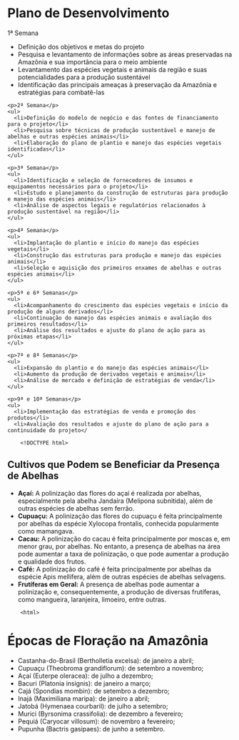 <html>
</head>
  <body>
    <h1>Plano de Desenvolvimento</h1>
    <p>1ª Semana</p>
    <ul>
      <li>Definição dos objetivos e metas do projeto</li>
      <li>Pesquisa e levantamento de informações sobre as áreas preservadas na Amazônia e sua importância para o meio ambiente</li>
      <li>Levantamento das espécies vegetais e animais da região e suas potencialidades para a produção sustentável</li>
      <li>Identificação das principais ameaças à preservação da Amazônia e estratégias para combatê-las</li>
    </ul>

    <p>2ª Semana</p>
    <ul>
      <li>Definição do modelo de negócio e das fontes de financiamento para o projeto</li>
      <li>Pesquisa sobre técnicas de produção sustentável e manejo de abelhas e outras espécies animais</li>
      <li>Elaboração do plano de plantio e manejo das espécies vegetais identificadas</li>
    </ul>

    <p>3ª Semana</p>
    <ul>
      <li>Identificação e seleção de fornecedores de insumos e equipamentos necessários para o projeto</li>
      <li>Estudo e planejamento da construção de estruturas para produção e manejo das espécies animais</li>
      <li>Análise de aspectos legais e regulatórios relacionados à produção sustentável na região</li>
    </ul>

    <p>4ª Semana</p>
    <ul>
      <li>Implantação do plantio e início do manejo das espécies vegetais</li>
      <li>Construção das estruturas para produção e manejo das espécies animais</li>
      <li>Seleção e aquisição dos primeiros enxames de abelhas e outras espécies animais</li>
    </ul>

    <p>5ª e 6ª Semanas</p>
    <ul>
      <li>Acompanhamento do crescimento das espécies vegetais e início da produção de alguns derivados</li>
      <li>Continuação do manejo das espécies animais e avaliação dos primeiros resultados</li>
      <li>Análise dos resultados e ajuste do plano de ação para as próximas etapas</li>
    </ul>

    <p>7ª e 8ª Semanas</p>
    <ul>
      <li>Expansão do plantio e do manejo das espécies animais</li>
      <li>Aumento da produção de derivados vegetais e animais</li>
      <li>Análise de mercado e definição de estratégias de venda</li>
    </ul>

    <p>9ª e 10ª Semanas</p>
    <ul>
      <li>Implementação das estratégias de venda e promoção dos produtos</li>
      <li>Avaliação dos resultados e ajuste do plano de ação para a continuidade do projeto</

        <!DOCTYPE html>
<html>
  <head>
    <title>Cultivos Beneficiados pela Presença de Abelhas</title>
  </head>
  <body>
    <h2>Cultivos que Podem se Beneficiar da Presença de Abelhas</h2>
    <ul>
      <li>
        <strong>Açaí:</strong> A polinização das flores do açaí é realizada por abelhas, especialmente pela abelha Jandaíra (Melipona subnitida), além de outras espécies de abelhas sem ferrão.
      </li>
      <li>
        <strong>Cupuaçu:</strong> A polinização das flores do cupuaçu é feita principalmente por abelhas da espécie Xylocopa frontalis, conhecida popularmente como mamangava.
      </li>
      <li>
        <strong>Cacau:</strong> A polinização do cacau é feita principalmente por moscas e, em menor grau, por abelhas. No entanto, a presença de abelhas na área pode aumentar a taxa de polinização, o que pode aumentar a produção e qualidade dos frutos.
      </li>
      <li>
        <strong>Café:</strong> A polinização do café é feita principalmente por abelhas da espécie Apis mellifera, além de outras espécies de abelhas selvagens.
      </li>
      <li>
        <strong>Frutíferas em Geral:</strong> A presença de abelhas pode aumentar a polinização e, consequentemente, a produção de diversas frutíferas, como mangueira, laranjeira, limoeiro, entre outras.
      </li>
    </ul>
  </body>
</html>

        
        <html>
  <head>
    <title>Épocas de Floração na Amazônia</title>
  </head>
  <body>
    <h1>Épocas de Floração na Amazônia</h1>
    <ul>
      <li>Castanha-do-Brasil (Bertholletia excelsa): de janeiro a abril;</li>
      <li>Cupuaçu (Theobroma grandiflorum): de setembro a novembro;</li>
      <li>Açaí (Euterpe oleracea): de julho a dezembro;</li>
      <li>Bacuri (Platonia insignis): de janeiro a março;</li>
      <li>Cajá (Spondias mombin): de setembro a dezembro;</li>
      <li>Inajá (Maximiliana maripa): de janeiro a abril;</li>
      <li>Jatobá (Hymenaea courbaril): de julho a setembro;</li>
      <li>Murici (Byrsonima crassifolia): de dezembro a fevereiro;</li>
      <li>Pequiá (Caryocar villosum): de novembro a fevereiro;</li>
      <li>Pupunha (Bactris gasipaes): de junho a setembro.</li>
    </ul>
  </body>
</html>
